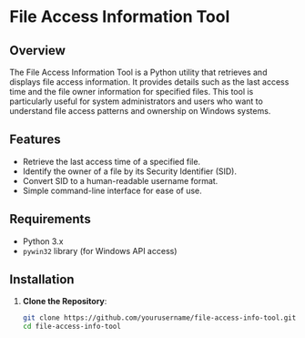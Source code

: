 # File Access Information Tool  

## Overview  
The File Access Information Tool is a Python utility that retrieves and displays file access information. It provides details such as the last access time and the file owner information for specified files. This tool is particularly useful for system administrators and users who want to understand file access patterns and ownership on Windows systems.  

## Features  
- Retrieve the last access time of a specified file.  
- Identify the owner of a file by its Security Identifier (SID).  
- Convert SID to a human-readable username format.  
- Simple command-line interface for ease of use.  

## Requirements  
- Python 3.x  
- `pywin32` library (for Windows API access)  

## Installation  
1. **Clone the Repository**:  
   ```bash  
   git clone https://github.com/yourusername/file-access-info-tool.git  
   cd file-access-info-tool
